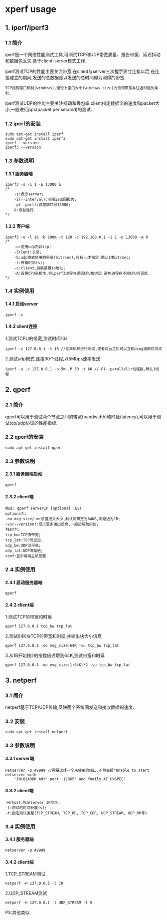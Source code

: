 # xperf usage

## 1. iperf/iperf3

### 1.1 简介

iperf是一个网络性能测试工具,可测试TCP和UDP带宽质量、报告带宽、延迟抖动和数据包丢失.基于client-server模式工作.

iperf测试TCP的性能主要关注带宽:在client与server三次握手建立连接以后,在连接建立的期间,发送的总数据除以发送的总时间即为测得的带宽.

	TCP拥有窗口机制(windows),理论上窗口大小(windows size)为瓶颈带宽与往返时延的乘积.

iperf测试UDP的性能主要关注抖动和丢包率:client指定数据流的速度和packet大小,一般进行pps(packet per second)的测试.

### 1.2 iperf的安装

	sudo apt-get install iperf
	sudo apt-get install iperf3
	iperf --version
	iperf3 --version

### 1.3 参数说明

#### 1.3.1 服务器端

	iperf3 -s -i 1 -p 13000 &
	/*
		-s:表示server;
		-i(--interval):间隔1s返回报告;
		-p(--port):设置端口号13000;
		&:后台运行.
	*/

#### 1.3.2 客户端

	iperf3 -u -l 16 -b 100m -t 120 -c 192.168.0.1 -i 1 -p 13000 -A 0
	/*
		-u:使用udp而非tcp;
		-l(len):长度;
		-b:udp模式使用的带宽(bit/sec),只有-u才指定.默认1Mbit/sec;
		-t:传输时间(s);
		-c:client,后面紧跟ip地址;
		-A:设置CPU亲和性,将iperf3进程与逻辑CPU核绑定,避免进程在不同CPU间调度.
	*/

### 1.4 实例使用

#### 1.4.1 启动server

	iperf -s

#### 1.4.2 client连接

1.测试TCPU的带宽,测试时间10s

	iperf -c 127.0.0.1 -t 10 //在本机种进行测试,或者两台主机可以互相ping通即可测试

2.测试udp模式,连接30个线程,以5Mbps速率发送

	iperf -u -c 127.0.0.1 -b 5m -P 30 -t 60 //-P(--parallel):线程数,默认1线程

## 2. qperf

### 2.1 简介

qperf可以用于测试两个节点之间的带宽(bandwidth)和时延(latency),可以用于测试tcp/udp协议的性能指标.

### 2.2 qperf的安装

	sudo apt-get install qperf

### 2.3 参数说明

#### 2.3.1 服务器端启动

	qperf

#### 2.3.2 client端

	格式: qperf serverIP [options] TEST
	options为:
	-oo msg_size/-m:设置报文大小,默认测带宽为64KB,测延迟为1B;
	-vu(--version):显示更多输出信息,一般起帮助用的;
	TEST为:
	tcp_bw:TCP流带宽;
	tcp_lat:TCP流延迟;
	udp_bw:UDP流带宽;
	udp_lat:UDP流延迟;
	conf:显示两端主机配置.

### 2.4 实例使用

#### 2.4.1 启动服务器端

	qperf

#### 2.4.2 client端

1.测试TCP的带宽和时延

	qperf 127.0.0.1 tcp_bw tcp_lat

2.测试64K块TCP的带宽和时延,并输出块大小信息

	qperf 127.0.0.1 -oo msg_size:64K -vu tcp_bw tcp_lat

3.从1B开始按2的指数倍递增到64K,测试带宽和时延

	qperf 127.0.0.1 -oo msg_size:1:64K:*2 -vu tcp_bw tcp_lat

## 3. netperf

### 3.1 简介

netperf基于TCP/UDP传输,反映两个系统间发送和接收数据的速度.

### 3.2 安装

	sudo apt-get install netperf

### 3.3 参数说明

#### 3.3.1 server端

	netserver -p 49999 //需要选择一个未使用的端口,不然会报"Unable to start netserver with 
		'IN(6)ADDR_ANY' port '12865' and family AF_UNSPEC"

#### 3.3.2 client端

	-H/host:指定server IP地址;
	-l:测试的时间长度(s);
	-t:指定测试类型(TCP_STREAM, TCP_RR, TCP_CRR, UDP_STREAM, UDP_RR等)

### 3.4 实例使用

#### 3.4.1 服务器端

	netserver -p 49999

#### 3.4.2 client端

1.TCP_STREAM测试

	netperf -H 127.0.0.1 -l 10

2.UDP_STREAM测试

	netperf -H 127.0.0.1 -t UDP_STREAM -l 5

PS:其他类似.
